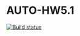 # AUTO-HW5.1
[![Build status](https://ci.appveyor.com/api/projects/status/i7rsd56fgvscartj/branch/main?svg=true)](https://ci.appveyor.com/project/Vitaliiyy/auto-hw5-1/branch/main)
